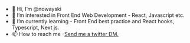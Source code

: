 - 👋 Hi, I’m @nowayski
- 👀 I’m interested in Front End Web Development - React, Javascript etc.
- 🌱 I’m currently learning - Front End best practice and React hooks, Typescript, Next js.
- 📫 How to reach me -[Send me a twitter DM.](https://twitter.com/Nick_JLane)

<!---
nowayski/nowayski is a ✨ special ✨ repository because its `README.md` (this file) appears on your GitHub profile.
You can click the Preview link to take a look at your changes.
--->
